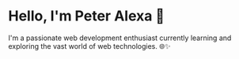 # Hello, I'm Peter Alexa 👋

I'm a passionate web development enthusiast currently learning and exploring the vast world of web technologies. 🌐✨
